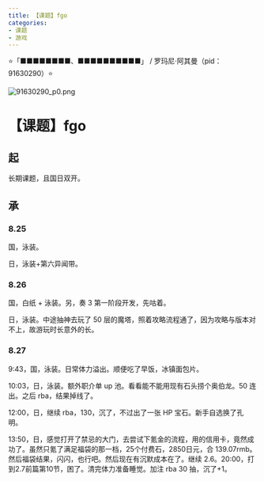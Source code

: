 ```yaml
---
title: 【课题】fgo
categories:
- 课题
- 游戏
---
```


⭐「■■■■■■■■、■■■■■■■■■■」 / 罗玛尼·阿其曼（pid：91630290）⭐

![91630290_p0.png](https://byyw-oss1.oss-cn-hangzhou.aliyuncs.com/img/2025/08/25-fc6ef396b960fff85ef155a3c3b2f27b-91630290_p0.png.webp)



# 【课题】fgo

## 起

长期课题，且国日双开。

## 承

### 8.25

国，泳装。

日，泳装+第六异闻带。

### 8.26

国，白纸 + 泳装。另，奏 3 第一阶段开发，先咕着。

日，泳装。中途抽神去玩了 50 层的魔塔，照着攻略流程通了，因为攻略与版本对不上，故游玩时长意外的长。

### 8.27

9:43，国，泳装。日常体力溢出。顺便吃了早饭，冰镇面包片。

10:03，日，泳装。额外职介单 up 池。看看能不能用现有石头捞个奥伯龙。50 连出。之后 rba，结果掉线了。

12:00，日，继续 rba，130，沉了，不过出了一张 HP 宝石。新手自选换了孔明。

13:50，日，感觉打开了禁忌的大门，去尝试下氪金的流程，用的信用卡，竟然成功了。虽然只氪了满足福袋的那一档，25个付费石，2850日元，合 139.07rmb。然后福袋结果，闪闪，也行吧。然后现在有沉默成本在了。继续 2.6。20:00，打到2.7前篇第10节，困了。清完体力准备睡觉。加注 rba 30 抽，沉了+1。